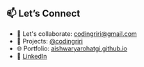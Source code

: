 ## 📫 Let’s Connect

- 📧 Let's collaborate: [codingriri@gmail.com](mailto:codingriri@gmail.com)
- 🔗 Projects: [@codingriri](https://github.com/codingriri?tab=repositories)
- 🌐 Portfolio: [aishwaryarohatgi.github.io](https://aishwaryarohatgi.github.io/)
- 💼 [LinkedIn](https://www.linkedin.com/in/aishwaryarohatgi)
